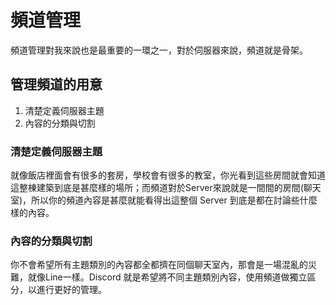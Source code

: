 # 頻道管理
頻道管理對我來說也是最重要的一環之一，對於伺服器來說，頻道就是骨架。  

## 管理頻道的用意
1. 清楚定義伺服器主題
2. 內容的分類與切割

### 清楚定義伺服器主題
就像飯店裡面會有很多的套房，學校會有很多的教室，你光看到這些房間就會知道這整棟建築到底是甚麼樣的場所；而頻道對於Server來說就是一間間的房間(聊天室)，所以你的頻道內容是甚麼就能看得出這整個 Server 到底是都在討論些什麼樣的內容。

### 內容的分類與切割
你不會希望所有主題類別的內容都全都擠在同個聊天室內，那會是一場混亂的災難，就像Line一樣。Discord 就是希望將不同主題類別內容，使用頻道做獨立區分，以進行更好的管理。